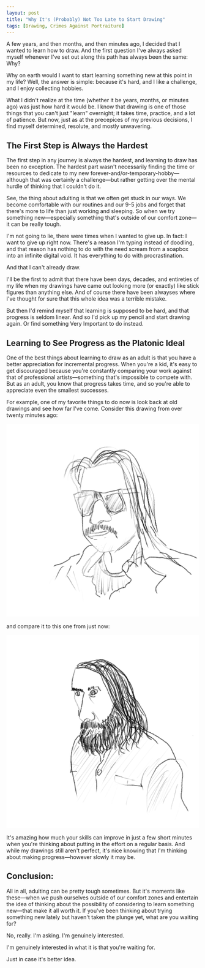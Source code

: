 ```yaml
---
layout: post
title: "Why It's (Probably) Not Too Late to Start Drawing"
tags: [Drawing, Crimes Against Portraiture]
---
```

A few years, and then months, and then minutes ago, I decided that I wanted to learn how to draw. And the first question I've always asked myself whenever I've set out along this path has always been the same: Why?

Why on earth would I want to start learning something new at this point in my life? Well, the answer is simple: because it's hard, and I like a challenge, and I enjoy collecting hobbies.

What I didn't realize at the time (whether it be years, months, or minutes ago) was just how hard it would be. I know that drawing is one of those things that you can't just "learn" overnight; it takes time, practice, and a lot of patience. But now, just as at the precepices of my previous decisions, I find myself determined, resolute, and mostly unwavering.

## The First Step is Always the Hardest
The first step in any journey is always the hardest, and learning to draw has been no exception. The hardest part wasn't necessarily finding the time or resources to dedicate to my new forever-and/or-temporary-hobby—although that was certainly a challenge—but rather getting over the mental hurdle of thinking that I couldn't do it.

See, the thing about adulting is that we often get stuck in our ways. We become comfortable with our routines and our 9-5 jobs and forget that there's more to life than just working and sleeping. So when we try something new—especially something that's outside of our comfort zone—it can be really tough.

I'm not going to lie, there were times when I wanted to give up. In fact: I want to give up right now. There's a reason I'm typing instead of doodling, and that reason has nothing to do with the need scream from a soapbox into an infinite digital void. It has everything to do with procrastination.

And that I can't already draw.

I'll be the first to admit that there have been days, decades, and entireties of my life when my drawings have came out looking more (or exactly) like stick figures than anything else. And of course there have been alwayses where I've thought for sure that this whole idea was a terrible mistake.

But then I'd remind myself that learning is supposed to be hard, and that progress is seldom linear. And so I'd pick up my pencil and start drawing again. Or find something Very Important to do instead.

## Learning to See Progress as the Platonic Ideal

One of the best things about learning to draw as an adult is that you have a better appreciation for incremental progress. When you're a kid, it's easy to get discouraged because you're constantly comparing your work against that of professional artists—something that's impossible to compete with. But as an adult, you know that progress takes time, and so you're able to appreciate even the smallest successes.

For example, one of my favorite things to do now is look back at old drawings and see how far I've come. Consider this drawing from over twenty minutes ago:

![Crimes Against Portraiture, Fig. 1](portrait-2.png)

 and compare it to this one from just now:

![Crimes Against Portraiture, Fig. 2](portrait-1.png)

It's amazing how much your skills can improve in just a few short minutes when you're thinking about putting in the effort on a regular basis. And while my drawings still aren't perfect, it's nice knowing that I'm thinking about making progress—however slowly it may be.

## Conclusion:

All in all, adulting can be pretty tough sometimes. But it's moments like these—when we push ourselves outside of our comfort zones and entertain the idea of thinking about the possibility of considering to learn something new—that make it all worth it. If you've been thinking about trying something new lately but haven't taken the plunge yet, what are you waiting for?

No, really. I'm asking. I'm genuinely interested.

I'm genuinely interested in what it is that you're waiting for.

Just in case it's better idea.